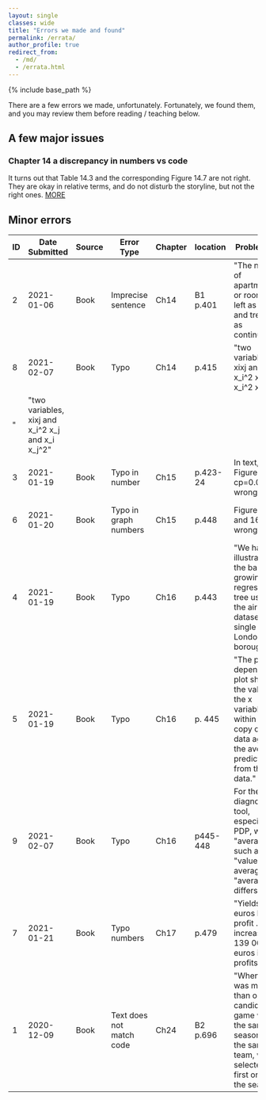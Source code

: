 ```yaml
---
layout: single
classes: wide
title: "Errors we made and found"
permalink: /errata/
author_profile: true
redirect_from:
  - /md/
  - /errata.html
---
```


{% include base_path %}


There are a few errors we made, unfortunately. Fortunately, we found them, and you may review them before reading / teaching below. 

## A few major issues

### Chapter 14 a discrepancy in numbers vs code
It turns out that Table 14.3 and the corresponding Figure 14.7 are not right. They are okay in relative terms, and do not disturb the storyline, but not the right ones.  [MORE](/errata-ch14/)



## Minor errors


|ID | Date Submitted |	Source | Error Type      | Chapter | location |	Problematic | Corrected|
| --- | ------------ |------   | ---------------- | -----|---------| -----------------------------------| ----------------------|
|2    | 2021-01-06   |	Book   | Imprecise sentence | Ch14 | B1 p.401 |	"The number of apartments or rooms is left as it is, and treated as continuous.." | "The number of **guests to accommodate** or rooms is left as it is, and treated as continuous."|
|8    | 2021-02-07   |	Book   | Typo  | Ch14 |p.415 |	"two variables, xixj and x_i^2 x_j and x_i^2 x_j
" | "two variables, xixj and x_i^2 x_j and x_i x_j^2"|
|3    | 2021-01-19   |	Book   | Typo in number | Ch15 |p.423-24 |	In text, and Figure 15.3, cp=0.001 is wrong | It's cp=**0.01**|
|6    | 2021-01-20   |	Book   | Typo in graph numbers | Ch15 |p.448 |	Figure 16.2a and 16.2b wrong | 16.2a and 16.2b **labels should be swapped**. |
|4    | 2021-01-19   |	Book   | Typo  | Ch16 |p.443 |	"We have illustrated the basics of growing a regression tree using the airbnb dataset in a single London borough." | "We have illustrated the basics of growing a regression tree using the **used-cars dataset**."|
| 5    | 2021-01-19   |	Book   | Typo  | Ch16 |p. 445 |	"The partial dependence plot shows the values of the x variables within each copy of the data against the average predicted y from that data." | "The partial dependence plot shows the values of the x variables against the average predicted y **on the holdout set**."|
|9    | 2021-02-07   |	Book   | Typo  | Ch16 |p445-448 |For the diagnostics tool, especially PDP, we use "average y"  such as "values of average y",  "average y differs"  | It should always be read as average **predicted y**. |
|7    | 2021-01-21   |	Book   | Typo numbers | Ch17 |p.479 |	"Yields 139 euros higher profit ...  increase of 139 000 euros in profits" | "Yields **135** euros higher profit ...  increase of **135 000** euros in profits " |
|1    | 2020-12-09   |	Book   | Text does not match code | Ch24 | B2 p.696 |	"When there was more than one candidate game within the same season for the same team, we selected the first one in the season." | "When there was more than one candidate game within the same season for the same team, we selected **one in the season randomly**."|






